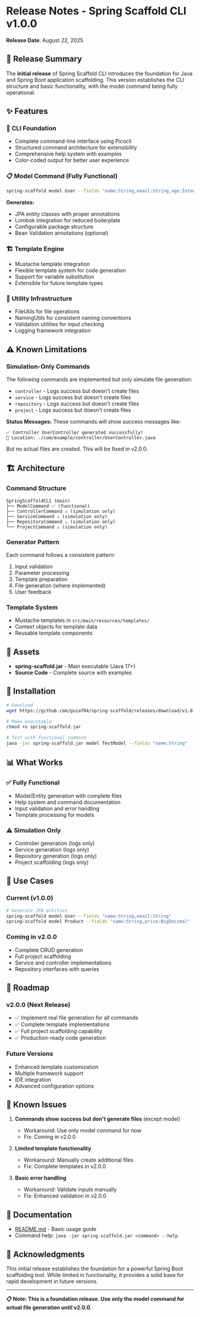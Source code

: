 # Release Notes - Spring Scaffold CLI v1.0.0

**Release Date**: August 22, 2025

## 🎯 Release Summary

The **initial release** of Spring Scaffold CLI introduces the foundation for Java and Spring Boot application scaffolding. This version establishes the CLI structure and basic functionality, with the model command being fully operational.

## ✨ **Features**

### 🚀 **CLI Foundation**
- Complete command-line interface using Picocli
- Structured command architecture for extensibility
- Comprehensive help system with examples
- Color-coded output for better user experience

### 📋 **Model Command (Fully Functional)**
```bash
spring-scaffold model User --fields "name:String,email:String,age:Integer"
```

**Generates:**
- JPA entity classes with proper annotations
- Lombok integration for reduced boilerplate
- Configurable package structure
- Bean Validation annotations (optional)

### 🏗️ **Template Engine**
- Mustache template integration
- Flexible template system for code generation
- Support for variable substitution
- Extensible for future template types

### 🔧 **Utility Infrastructure**
- FileUtils for file operations
- NamingUtils for consistent naming conventions
- Validation utilities for input checking
- Logging framework integration

## ⚠️ **Known Limitations**

### **Simulation-Only Commands**
The following commands are implemented but only simulate file generation:
- `controller` - Logs success but doesn't create files
- `service` - Logs success but doesn't create files  
- `repository` - Logs success but doesn't create files
- `project` - Logs success but doesn't create files

**Status Messages:**
These commands will show success messages like:
```
✅ Controller UserController generated successfully!
📁 Location: ./com/example/controller/UserController.java
```

But no actual files are created. This will be fixed in v2.0.0.

## 🏗️ **Architecture**

### **Command Structure**
```
SpringScaffoldCLI (main)
├── ModelCommand ✅ (functional)
├── ControllerCommand ⚠️ (simulation only)
├── ServiceCommand ⚠️ (simulation only)
├── RepositoryCommand ⚠️ (simulation only)
└── ProjectCommand ⚠️ (simulation only)
```

### **Generator Pattern**
Each command follows a consistent pattern:
1. Input validation
2. Parameter processing
3. Template preparation
4. File generation (where implemented)
5. User feedback

### **Template System**
- Mustache templates in `src/main/resources/templates/`
- Context objects for template data
- Reusable template components

## 📁 **Assets**

- **spring-scaffold.jar** - Main executable (Java 17+)
- **Source Code** - Complete source with examples

## 🔧 **Installation**

```bash
# Download
wget https://github.com/guiaf04/spring-scaffold/releases/download/v1.0.0/spring-scaffold.jar

# Make executable
chmod +x spring-scaffold.jar

# Test with functional command
java -jar spring-scaffold.jar model TestModel --fields "name:String"
```

## 📊 **What Works**

### ✅ **Fully Functional**
- Model/Entity generation with complete files
- Help system and command documentation
- Input validation and error handling
- Template processing for models

### ⚠️ **Simulation Only**
- Controller generation (logs only)
- Service generation (logs only)
- Repository generation (logs only)
- Project scaffolding (logs only)

## 🎯 **Use Cases**

### **Current (v1.0.0)**
```bash
# Generate JPA entities
spring-scaffold model User --fields "name:String,email:String"
spring-scaffold model Product --fields "name:String,price:BigDecimal"
```

### **Coming in v2.0.0**
- Complete CRUD generation
- Full project scaffolding
- Service and controller implementations
- Repository interfaces with queries

## 🚀 **Roadmap**

### **v2.0.0 (Next Release)**
- ✅ Implement real file generation for all commands
- ✅ Complete template implementations
- ✅ Full project scaffolding capability
- ✅ Production-ready code generation

### **Future Versions**
- Enhanced template customization
- Multiple framework support
- IDE integration
- Advanced configuration options

## 🐛 **Known Issues**

1. **Commands show success but don't generate files** (except model)
   - Workaround: Use only model command for now
   - Fix: Coming in v2.0.0

2. **Limited template functionality**
   - Workaround: Manually create additional files
   - Fix: Complete templates in v2.0.0

3. **Basic error handling**
   - Workaround: Validate inputs manually
   - Fix: Enhanced validation in v2.0.0

## 📖 **Documentation**

- [README.md](README.md) - Basic usage guide
- Command help: `java -jar spring-scaffold.jar <command> --help`

## 🎉 **Acknowledgments**

This initial release establishes the foundation for a powerful Spring Boot scaffolding tool. While limited in functionality, it provides a solid base for rapid development in future versions.

---

**📋 Note: This is a foundation release. Use only the model command for actual file generation until v2.0.0.**